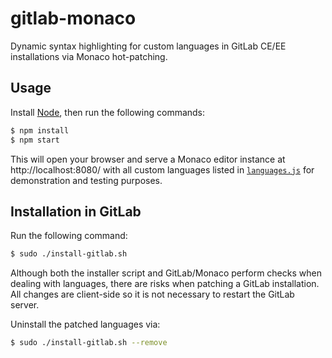 # gitlab-monaco

Dynamic syntax highlighting for custom languages in GitLab CE/EE installations via Monaco hot-patching.

## Usage

Install [Node](https://nodejs.org/), then run the following commands:

```bash
$ npm install
$ npm start
```

This will open your browser and serve a Monaco editor instance at http://localhost:8080/ with all custom languages listed in [`languages.js`](./languages.js) for demonstration and testing purposes.

## Installation in GitLab

Run the following command:

```bash
$ sudo ./install-gitlab.sh
```

Although both the installer script and GitLab/Monaco perform checks when dealing with languages, there are risks when patching a GitLab installation. All changes are client-side so it is not necessary to restart the GitLab server.

Uninstall the patched languages via:

```bash
$ sudo ./install-gitlab.sh --remove
```
